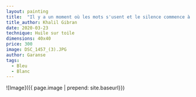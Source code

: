 ```yaml
---
layout: painting
title:  "Il y a un moment où les mots s'usent et le silence commence à raconter." 
title_author: Khalil Gibran
date: 2020-03-23
technique: Huile sur toile
dimensions: 40x40
price: 300
image: DSC_1457_(3).JPG
author: Garanse
tags:
  - Bleu
  - Blanc
---
```

![Image]({{ page.image | prepend: site.baseurl}})